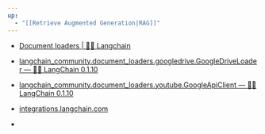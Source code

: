 ```yaml
---
up:
  - "[[Retrieve Augmented Generation|RAG]]"
---
```


- [Document loaders | 🦜️🔗 Langchain](https://python.langchain.com/docs/modules/data_connection/document_loaders/)
- [langchain_community.document_loaders.googledrive.GoogleDriveLoader — 🦜🔗 LangChain 0.1.10](https://api.python.langchain.com/en/latest/document_loaders/langchain_community.document_loaders.googledrive.GoogleDriveLoader.html)
- [langchain_community.document_loaders.youtube.GoogleApiClient — 🦜🔗 LangChain 0.1.10](https://api.python.langchain.com/en/latest/document_loaders/langchain_community.document_loaders.youtube.GoogleApiClient.html)



- [integrations.langchain.com](https://integrations.langchain.com/)

- 